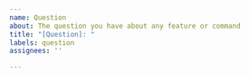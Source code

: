 ```yaml
---
name: Question
about: The question you have about any feature or command
title: "[Question]: "
labels: question
assignees: ''

---
```



